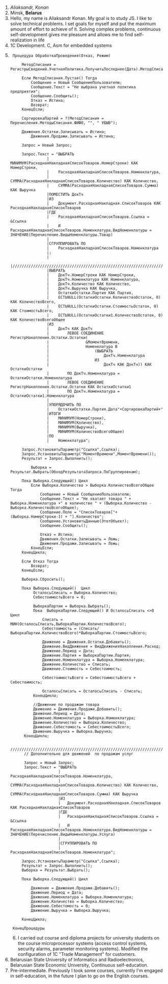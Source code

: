 1. *Aliaksandr, Konan*
2. Minsk, **Belarus**
3. Hello, my name is Aliaksandr Konan. My goal is to study JS. I like to solve technical problems. I set goals for myself and put the maximum amount of effort to achieve of it. Solving complex problems, continuous self-development gives me pleasure and allows me to find self-realization in life
4. 1C Development. C, Asm for embedded systems
5. ```
	Процедура ОбработкаПроведения(Отказ, Режим)

		МетодСписания = РегистрыСведений.УчетнаяПолитика.ПолучитьПоследнее(Дата).МетодСписания;
	
		Если МетодСписания.Пустая() Тогда
		 	Сообщение = Новый СообщениеПользователю;
		 	Сообщение.Текст = "Не выбрана учетная политика предприятия";
		 	Сообщение.Сообщить();
		 	Отказ = Истина;
		 	Возврат;		
		КонецЕсли;
	
		СортировкаПартий = ?(МетодСписания = Перечисления.МетодыСписания.ФИФО, "", " УБЫВ");
	
		Движения.Остатки.Записывать = Истина;
    		Движения.Продажи.Записывать = Истина;
	
		Запрос = Новый Запрос;
	
		Запрос.Текст = "ВЫБРАТЬ
	               |	МИНИМУМ(РасходнаяНакладнаяСписокТоваров.НомерСтроки) КАК НомерСтроки,
	               |	РасходнаяНакладнаяСписокТоваров.Номенклатура,
	               |	СУММА(РасходнаяНакладнаяСписокТоваров.Количество) КАК Количество,
	               |	СУММА(РасходнаяНакладнаяСписокТоваров.Сумма) КАК Выручка
	               |ПОМЕСТИТЬ ДокТч
	               |ИЗ
	               |	Документ.РасходнаяНакладная.СписокТоваров КАК РасходнаяНакладнаяСписокТоваров
	               |ГДЕ
	               |	РасходнаяНакладнаяСписокТоваров.Ссылка = &Ссылка
	               |	И РасходнаяНакладнаяСписокТоваров.Номенклатура.ВидНоменклатуры = ЗНАЧЕНИЕ(Перечисление.ВидыНоменклатуры.Товар)
	               |
	               |СГРУППИРОВАТЬ ПО
	               |	РасходнаяНакладнаяСписокТоваров.Номенклатура
	               |;
	               |
	               |////////////////////////////////////////////////////////////////////////////////
	               |ВЫБРАТЬ
	               |	ДокТч.НомерСтроки КАК НомерСтроки,
	               |	ДокТч.Номенклатура КАК Номенклатура,
	               |	ДокТч.Количество КАК Количество,
	               |	ДокТч.Выручка КАК Выручка,
	               |	ОстаткиОстатки.Партия КАК Партия,
	               |	ЕСТЬNULL(ОстаткиОстатки.КоличествоОстаток, 0) КАК КоличествоВсего,
	               |	ЕСТЬNULL(ОстаткиОстатки.СтоимостьОстаток, 0) КАК СтоимостьВсего,
	               |	ЕСТЬNULL(ОстаткиОстатки1.КоличествоОстаток, 0) КАК КоличествоВсегоОбщее
	               |ИЗ
	               |	ДокТч КАК ДокТч
	               |		ЛЕВОЕ СОЕДИНЕНИЕ РегистрНакопления.Остатки.Остатки(
	               |				&МоментВремени,
	               |				Номенклатура В
	               |					(ВЫБРАТЬ
	               |						ДокТч.Номенклатура
	               |					ИЗ
	               |						ДокТч КАК ДокТч)) КАК ОстаткиОстатки
	               |		ПО ДокТч.Номенклатура = ОстаткиОстатки.Номенклатура
	               |		ЛЕВОЕ СОЕДИНЕНИЕ РегистрНакопления.Остатки.Остатки КАК ОстаткиОстатки1
	               |		ПО ДокТч.Номенклатура = ОстаткиОстатки1.Номенклатура
	               |
	               |УПОРЯДОЧИТЬ ПО
	               |	ОстаткиОстатки.Партия.Дата"+СортировкаПартий+"
	               |ИТОГИ
	               |	МИНИМУМ(НомерСтроки),
	               |	МИНИМУМ(Количество),
	               |	МИНИМУМ(Выручка),
	               |	МИНИМУМ(КоличествоВсегоОбщее)
	               |ПО
	               |	Номенклатура";
				   
		Запрос.УстановитьПараметр("Ссылка",Ссылка);
		Запрос.УстановитьПараметр("МоментВремени",МоментВремени());
		Результат = Запрос.Выполнить();
		
	    	Выборка = Результат.Выбрать(ОбходРезультатаЗапроса.ПоГруппировкам);
		
		Пока Выборка.Следующий() Цикл
			Если Выборка.Количество > Выборка.КоличествоВсегоОбщее Тогда
				Сообщение = Новый СообщениеПользователю;
				Сообщение.Текст = "Не хватает товара " + Выборка.Номенклатура +" в количестве " + (Выборка.Количество - Выборка.КоличествоВсегоОбщее);
				Сообщение.Поле = "СписокТоваров["+ (Выборка.НомерСтроки-1) + "].Количество";
				Сообщение.УстановитьДанные(ЭтотОбъект);
				Сообщение.Сообщить();        
				 
				Отказ = Истина;
				Движения.Остатки.Записывать = Ложь;	
				Движения.Продажи.Записывать = Ложь;
			КонецЕсли;			
		КонецЦикла;      
		
		Если Отказ Тогда
			Возврат;
		КонецЕсли;
		
		Выборка.Сбросить();
		
		Пока Выборка.Следующий()  Цикл
			 ОсталосьСписать = Выборка.Количество;
			 СебестоимостьВсего = 0;
			 
			 ВыборкаПартии = Выборка.Выбрать();
			 Пока  ВыборкаПартии.Следующий() И ОсталосьСписать <>0  Цикл
				 Списать = МИН(ОсталосьСписать,ВыборкаПартии.КоличествоВсего);
				 Себестоимость = (Списать/ВыборкаПартии.КоличествоВсего)*ВыборкаПартии.СтоимостьВсего;
				 
				 Движение = Движения.Остатки.Добавить();
				 Движение.ВидДвижения = ВидДвиженияНакопления.Расход;
				 Движение.Период = Дата;
				 Движение.Партия = ВыборкаПартии.Партия;
				 Движение.Номенклатура = Выборка.Номенклатура;
				 Движение.Количество = Списать;
				 Движение.Стоимость = Себестоимость; 
				 
				 СебестоимостьВсего = СебестоимостьВсего + Себестоимость;
				 
				 ОсталосьСписать = ОсталосьСписать - Списать;		 
			 КонецЦикла;
			  
			 //Движение по продажам товара
			 Движение = Движения.Продажи.Добавить();
			 Движение.Период = Дата;
			 Движение.Номенклатура = Выборка.Номенклатура;
			 Движение.Количество = Выборка.Количество;
			 Движение.Себестомость = СебестоимостьВсего;
			 Движение.Выручка = Выборка.Выручка;		 
		 КонецЦикла;
		 
		 /////////////////////////////////////////////////////////////////////////////
		 // Дополнительно для движений  по продажам услуг 
		 
		 Запрос = Новый Запрос;
		 Запрос.Текст = "ВЫБРАТЬ
						|	РасходнаяНакладнаяСписокТоваров.Номенклатура,
						|	СУММА(РасходнаяНакладнаяСписокТоваров.Количество) КАК Количество,
						|	СУММА(РасходнаяНакладнаяСписокТоваров.Сумма) КАК Выручка
						|ИЗ
						|	Документ.РасходнаяНакладная.СписокТоваров КАК РасходнаяНакладнаяСписокТоваров
						|ГДЕ
						|	РасходнаяНакладнаяСписокТоваров.Ссылка = &Ссылка
						|	И РасходнаяНакладнаяСписокТоваров.Номенклатура.ВидНоменклатуры = ЗНАЧЕНИЕ(Перечисление.ВидыНоменклатуры.Услуга)
						|
						|СГРУППИРОВАТЬ ПО
						|	РасходнаяНакладнаяСписокТоваров.Номенклатура";
						
		Запрос.УстановитьПараметр("Ссылка",Ссылка);
		Результат = Запрос.Выполнить();
		Выборка = Результат.Выбрать();
		
		Пока Выборка.Следующий() Цикл
			
			Движение = Движения.Продажи.Добавить();
			Движение.Период = Дата;
			Движение.Номенклатура = Выборка.Номенклатура;
			Движение.Количество = Выборка.Количество;
			Движение.Себестомость = 0;
			Движение.Выручка = Выборка.Выручка;		
			
		КонецЦикла;
		
	КонецПроцедуры
   ```
   6. I carried out course and diploma projects for university students on the course microprocessor systems (access control systems, security alarms, parameter monitoring systems). Modified the configuration of 1C "Trade Management" for customers.
7. Belarusian State University of Informatics and Radioelectronics, Belarusian State Economic University, Continuous self-education.
8. Pre-intermediate. Previously I took some courses, currently I'm engaged in self-education, in the future I plan to go on the English courses.
